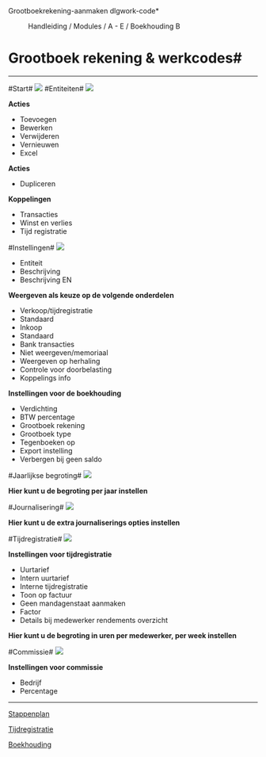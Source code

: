 <properties>
	<page>
		<title>Grootboekrekening-aanmaken</title>
		<description>Grootboekrekening-aanmaken</description>
		<context>dlgwork-code*</context>
	</page>
	<menu>
		<position>Handleiding / Modules / A - E / Boekhouding</position>
		<title>Grootboekrekening aanmaken</title>
		<sort>B</sort>
	</menu>
</properties>

# Grootboek rekening & werkcodes#

----------
#Start#
![](images/grootboek-start.JPG)
#Entiteiten#
![](images/grootboek-buttonbalk.JPG)

**Acties**

- Toevoegen
- Bewerken
- Verwijderen
- Vernieuwen
- Excel

**Acties**

- Dupliceren

**Koppelingen**

- Transacties
- Winst en verlies
- Tijd registratie

#Instellingen#
![](images/grootboekrekening-instellingen.JPG) 

- Entiteit
- Beschrijving
- Beschrijving EN

**Weergeven als keuze op de volgende onderdelen**

- Verkoop/tijdregistratie
- Standaard
- Inkoop
- Standaard
- Bank transacties
- Niet weergeven/memoriaal
- Weergeven op herhaling
- Controle voor doorbelasting
- Koppelings info

**Instellingen voor de boekhouding**

- Verdichting
- BTW percentage
- Grootboek rekening
- Grootboek type
- Tegenboeken op
- Export instelling
- Verbergen bij geen saldo 

#Jaarlijkse begroting#
![](images/grootboekrekening-jaarlijksebegroting.JPG) 

**Hier kunt u de begroting per jaar instellen**


#Journalisering#
![](images/grootboekrekening-journalisering.JPG) 

**Hier kunt u de extra journaliserings opties instellen**


#Tijdregistratie#
![](images/grootboekrekening-tijdregistratie.JPG) 

**Instellingen voor tijdregistratie**

- Uurtarief
- Intern uurtarief
- Interne tijdregistratie
- Toon op factuur
- Geen mandagenstaat aanmaken
- Factor
- Details bij medewerker rendements overzicht

**Hier kunt u de begroting in uren per medewerker, per week instellen**

#Commissie#
![](images/grootboekrekening-commissie.JPG)

**Instellingen voor commissie**

- Bedrijf
- Percentage


----------
[Stappenplan](http://hybridsaas.support/pages/handleiding/extra/omgeving)

[Tijdregistratie](http://hybridsaas.support/pages/handleiding/modules/P-Z/tijdregistratie/tijdregistratie)

[Boekhouding](http://hybridsaas.support/pages/handleiding/modules/A-E/boekhouding/boekhouding)
